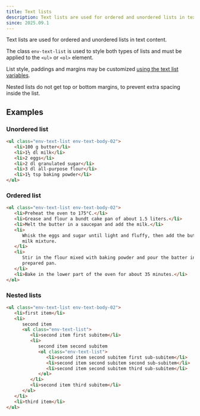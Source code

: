 ```yaml
---
title: Text lists
description: Text lists are used for ordered and unordered lists in text content.
since: 2025.09.1
---
```


Text lists are used for ordered and unordered lists in text content.

The class `env-text-list` is used to style both types of lists and must be applied to the `<ul>` or `<ol>` element.

List style, paddings and margins may be customized [using the text list variables](/utils/css-variables/#text-list-variables).

Nested lists do not get top or bottom margins, to prevent extra spacing inside the list.

## Examples

### Unordered list

```html
<ul class="env-text-list env-text-body-02">
   <li>100 g butter</li>
   <li>1½ dl milk</li>
   <li>2 eggs</li>
   <li>2 dl granulated sugar</li>
   <li>3 dl all-purpose flour</li>
   <li>1½ tsp baking powder</li>
</ul>
```

### Ordered list

```html
<ol class="env-text-list env-text-body-02">
   <li>Preheat the oven to 175°C.</li>
   <li>Grease and flour a bundt cake pan of about 1.5 liters.</li>
   <li>Melt the butter in a saucepan and add the milk.</li>
   <li>
      Whisk the eggs and sugar until light and fluffy, then add the butter and
      milk mixture.
   </li>
   <li>
      Stir in the flour mixed with baking powder and pour the batter into the
      prepared pan.
   </li>
   <li>Bake in the lower part of the oven for about 35 minutes.</li>
</ol>
```

### Nested lists

```html
<ul class="env-text-list env-text-body-02">
   <li>first item</li>
   <li>
      second item
      <ul class="env-text-list">
         <li>second item first subitem</li>
         <li>
            second item second subitem
            <ol class="env-text-list">
               <li>second item second subitem first sub-subitem</li>
               <li>second item second subitem second sub-subitem</li>
               <li>second item second subitem third sub-subitem</li>
            </ol>
         </li>
         <li>second item third subitem</li>
      </ul>
   </li>
   <li>third item</li>
</ul>
```
